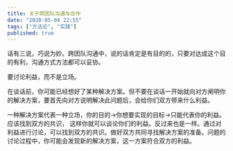 ```yaml
---
title: 关于跨团队沟通与合作
date: "2020-05-04 22:55"
tags: ["方法论", "实践"]
published: true
---
```


话有三说，巧说为妙。跨团队沟通中，说的话肯定是有目的的，只要对达成这个目的有利，沟通方式方法都可以妥协。

要讨论利益，而不是立场。

在谈话前，你可能已经想好了某种解决方案。但不要在谈话一开始就向对方阐明你的解决方案，要首先向对方说明解决此问题后，会给你们双方带来什么利益。

一种解决方案代表一种立场，你的目的->你想要实现的目标->只能代表你的利益。 应该找到双方的共识， 这样你就可以谈论你们的利益。反过来也是一样。通过对利益进行讨论，可以找到双方的共识。做好双方共同寻找解决方案的准备。问题的讨论过程中，你可能会发现新的解决方案，这一方案符合双方的利益。

